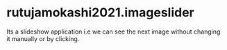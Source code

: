 # rutujamokashi2021.imageslider
Its a slideshow application i.e we can see the next image without changing it manually or by clicking.
